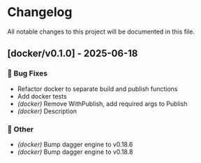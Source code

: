 # Changelog

All notable changes to this project will be documented in this file.

## [docker/v0.1.0] - 2025-06-18

### 🐛 Bug Fixes

- Refactor docker to separate build and publish functions
- Add docker tests
- *(docker)* Remove WithPublish, add required args to Publish
- *(docker)* Description

### 💼 Other

- *(docker)* Bump dagger engine to v0.18.6
- *(docker)* Bump dagger engine to v0.18.8

